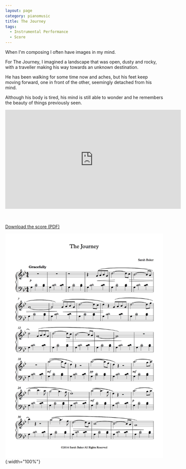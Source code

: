 ```yaml
---
layout: page
category: pianomusic
title: The Journey
tags:
  - Instrumental Performance
  - Score
---
```


When I'm composing I often have images in my mind.

For The Journey, I imagined a landscape that was open, dusty and rocky, with a traveller making his way towards an unknown destination.

He has been walking for some time now and aches, but his feet keep moving forward, one in front of the other, seemingly detached from his mind.

Although his body is tired, his mind is still able to wonder and he remembers the beauty of things previously seen.

<iframe width="560" height="315" src="https://www.youtube.com/embed/lNt3b2jiUf8" frameborder="0" allowfullscreen></iframe>



&nbsp;

[Download the score (PDF)](/public/files/thejourney.pdf)

![Afternoon Thoughts score example](/public/images/scores/thejourney.jpg){:width="100%"}